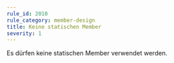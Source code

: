 ```yaml
---
rule_id: 2010
rule_category: member-design
title: Keine statischen Member
severity: 1
---
```

Es dürfen keine statischen Member verwendet werden.

